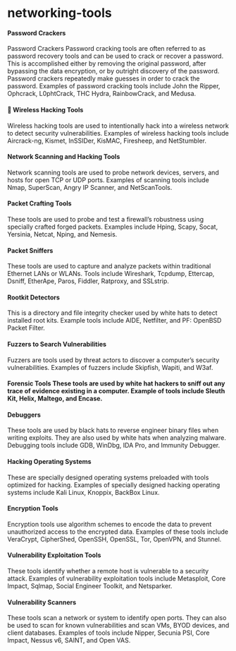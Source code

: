 # networking-tools

#### Password Crackers
Password Crackers	Password cracking tools are often referred to as password recovery tools and can be used to crack or recover a password. This is accomplished either by removing the original password, after bypassing the data encryption, or by outright discovery of the password. Password crackers repeatedly make guesses in order to crack the password. Examples of password cracking tools include John the Ripper, Ophcrack, L0phtCrack, THC Hydra, RainbowCrack, and Medusa.

#### :diamond_shape_with_a_dot_inside: Wireless Hacking Tools
Wireless hacking tools are used to intentionally hack into a wireless network to detect security vulnerabilities. Examples of wireless hacking tools include Aircrack-ng, Kismet, InSSIDer, KisMAC, Firesheep, and NetStumbler.

#### Network Scanning and Hacking Tools
Network scanning tools are used to probe network devices, servers, and hosts for open TCP or UDP ports. Examples of scanning tools include Nmap, SuperScan, Angry IP Scanner, and NetScanTools.

#### Packet Crafting Tools
These tools are used to probe and test a firewall’s robustness using specially crafted forged packets. Examples include Hping, Scapy, Socat, Yersinia, Netcat, Nping, and Nemesis.

#### Packet Sniffers
These tools are used to capture and analyze packets within traditional Ethernet LANs or WLANs. Tools include Wireshark, Tcpdump, Ettercap, Dsniff, EtherApe, Paros, Fiddler, Ratproxy, and SSLstrip.

#### Rootkit Detectors
This is a directory and file integrity checker used by white hats to detect installed root kits. Example tools include AIDE, Netfilter, and PF: OpenBSD Packet Filter.

#### Fuzzers to Search Vulnerabilities
Fuzzers are tools used by threat actors to discover a computer’s security vulnerabilities. Examples of fuzzers include Skipfish, Wapiti, and W3af.

#### Forensic Tools	These tools are used by white hat hackers to sniff out any trace of evidence existing in a computer. Example of tools include Sleuth Kit, Helix, Maltego, and Encase.

#### Debuggers
These tools are used by black hats to reverse engineer binary files when writing exploits. They are also used by white hats when analyzing malware. Debugging tools include GDB, WinDbg, IDA Pro, and Immunity Debugger.

#### Hacking Operating Systems
These are specially designed operating systems preloaded with tools optimized for hacking. Examples of specially designed hacking operating systems include Kali Linux, Knoppix, BackBox Linux.

#### Encryption Tools
Encryption tools use algorithm schemes to encode the data to prevent unauthorized access to the encrypted data. Examples of these tools include VeraCrypt, CipherShed, OpenSSH, OpenSSL, Tor, OpenVPN, and Stunnel.

#### Vulnerability Exploitation Tools
These tools identify whether a remote host is vulnerable to a security attack. Examples of vulnerability exploitation tools include Metasploit, Core Impact, Sqlmap, Social Engineer Toolkit, and Netsparker.

#### Vulnerability Scanners
These tools scan a network or system to identify open ports. They can also be used to scan for known vulnerabilities and scan VMs, BYOD devices, and client databases. Examples of tools include Nipper, Secunia PSI, Core Impact, Nessus v6, SAINT, and Open VAS.
